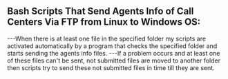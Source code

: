 ## Bash Scripts That Send Agents Info of Call Centers Via FTP from Linux to Windows OS:
---When there is at least one file in the specified folder my scripts are activated automatically by a program that checks the specified folder and starts sending the agents info files.
---If a problem occurs and at least one of these files can't be sent, not submitted files are moved to another folder then scripts try to send these not submitted files in time till they are sent.
